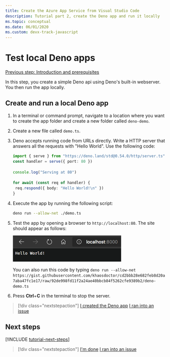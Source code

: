 ```yaml
---
title: Create the Azure App Service from Visual Studio Code
description: Tutorial part 2, create the Deno app and run it locally
ms.topic: conceptual
ms.date: 06/01/2020
ms.custom: devx-track-javascript
---
```


# Test local Deno apps

[Previous step: Introduction and prerequisites](tutorial-visual-studio-code-azure-app-service-deno-01.md)

In this step, you create a simple Deno api using Deno's built-in webserver. You then run the app locally.

## Create and run a local Deno app

1. In a terminal or command prompt, navigate to a location where you want to create the app folder and create a new folder called `deno-demo`.

1. Create a new file called `demo.ts`.
1. Deno accepts running code from URLs directly. Write a HTTP server that answers all the requests with "Hello World". Use the following code:

    ```typescript
    import { serve } from "https://deno.land/std@0.54.0/http/server.ts"
    const handler = serve({ port: 80 })

    console.log("Serving at 80")

    for await (const req of handler) {
     req.respond({ body: "Hello World!\n" })
    }
    ```

1. Execute the app by running the following script:

    ```bash
    deno run --allow-net ./demo.ts
    ```

1. Test the app by opening a browser to `http://localhost:80`. The site should appear as follows:

    ![Running the demo server](media/deploy-azure/deno-hello-world.png)

    You can also run this code by typing `deno run --allow-net https://gist.githubusercontent.com/khaosdoctor/cd2bbb28e682feb8d20a7aba47fc1e17/raw/92de998fd11f2a24ae40bbcb84f5262cfe9389b2/deno-demo.ts`

1. Press **Ctrl**+**C** in the terminal to stop the server.

> [!div class="nextstepaction"]
> [I created the Deno app](tutorial-visual-studio-code-azure-app-service-deno-03.md) [I ran into an issue](https://www.research.net/r/PWZWZ52?tutorial=deno-deployment-azureappservice&step=create-app)

## Next steps

[!INCLUDE [tutorial-next-steps](includes/tutorial-next-steps.md)]

> [!div class="nextstepaction"]
> [I'm done](node-howto-deploy-web-app.md) [I ran into an issue](https://www.research.net/r/PWZWZ52?tutorial=deno-deployment-azureappservice&step=clean-up-resources)
